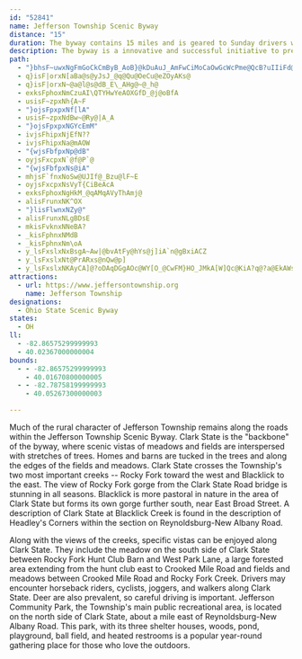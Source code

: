 ```yaml
---
id: "52841"
name: Jefferson Township Scenic Byway
distance: "15"
duration: The byway contains 15 miles and is geared to Sunday drivers wanting to get away from the Columbus metro urban area. Allow 2 hours to enjoy all sites.
description: The byway is a innovative and successful initiative to preserve and conserve the township's existing rural atmosphere, historic character, and natural resources in the face of urban development.
path:
  - "}bhsF~uwxNgFmGoCkCmByB_AoB}@kDuAuJ_AmFwCiMoCaOwGcWcPme@QcB?uIIiFd@kF"
  - q}isF|orxN[aBa@s@yJsJ_@q@Qu@OeCu@eZOyAKs@
  - q}isF|orxN~@a@l@s@dB_E\_AHg@~@_h@
  - exksFphoxNmCzuAI\QTYHwYeAOXGfD_@j@oBfA
  - usisF~zpxNh{A~F
  - "}ojsFpxpxNf[lA"
  - usisF~zpxNdBw~@Ry@|A_A
  - "}ojsFpxpxNGYcEmM"
  - ivjsFhipxNjEfN??
  - ivjsFhipxNa@mAOW
  - "{wjsFbfpxNp@dB"
  - oyjsFxcpxN`@f@P`@
  - "{wjsFbfpxNs@iA"
  - mhjsF`fnxNoSw@UJIf@_Bzu@lF~E
  - oyjsFxcpxNsVyT{CiBeAcA
  - exksFphoxNgHkM_@qAMqAVyThAmj@
  - alisFrunxNK^OX
  - "}lisFlwnxNZy@"
  - alisFrunxNLgBDsE
  - mkisFvknxNNeBA?
  - _kisFphnxNMdB
  - _kisFphnxNm\oA
  - y_lsFxslxNxBsgA~Aw|@bvAtFy@hYs@j]iA`n@gBxiACZ
  - y_lsFxslxNt@PrARxs@nQw@p]
  - y_lsFxslxNKAyCA]@?oDAqDGgAOc@WY[O_@CwFM}HO_JMkA[W]Qc@KiA?q@?a@EkAWs@[a@w@c@yAw@s@_@e@UuBeAe@S
attractions:
  - url: https://www.jeffersontownship.org
    name: Jefferson Township
designations:
  - Ohio State Scenic Byway
states:
  - OH
ll:
  - -82.86575299999993
  - 40.02367000000004
bounds:
  - - -82.86575299999993
    - 40.01670800000005
  - - -82.78758199999993
    - 40.05267300000003

---
```


Much of the rural character of Jefferson Township remains along the roads within the Jefferson Township Scenic Byway. Clark State is the "backbone" of the byway, where scenic vistas of meadows and fields are interspersed with stretches of trees. Homes and barns are tucked in the trees and along the edges of the fields and meadows.  Clark State crosses the Township's two most important creeks -- Rocky Fork toward the west and Blacklick to the east. The view of Rocky Fork gorge from the Clark State Road bridge is stunning in all seasons. Blacklick is more pastoral in nature in the area of Clark State but forms its own gorge further south, near East Broad Street. A description of Clark State at Blacklick Creek is found in the description of Headley's Corners within the section on Reynoldsburg-New Albany Road.

Along with the views of the creeks, specific vistas can be enjoyed along Clark State. They include the meadow on the south side of Clark State between Rocky Fork Hunt Club Barn and West Park Lane, a large forested area extending from the hunt club east to Crooked Mile Road and fields and meadows between Crooked Mile Road and Rocky Fork Creek. Drivers may encounter horseback riders, cyclists, joggers, and walkers along Clark State. Deer are also prevalent, so careful driving is important. Jefferson Community Park, the Township's main public recreational area, is located on the north side of Clark State, about a mile east of Reynoldsburg-New Albany Road. This park, with its three shelter houses, woods, pond, playground, ball field, and heated restrooms is a popular year-round gathering place for those who love the outdoors.
